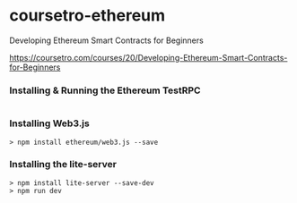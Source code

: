 # coursetro-ethereum
Developing Ethereum Smart Contracts for Beginners 

https://coursetro.com/courses/20/Developing-Ethereum-Smart-Contracts-for-Beginners

### Installing & Running the Ethereum TestRPC
```
```
### Installing Web3.js
```
> npm install ethereum/web3.js --save
```
### Installing the lite-server 
```
> npm install lite-server --save-dev
> npm run dev
```
